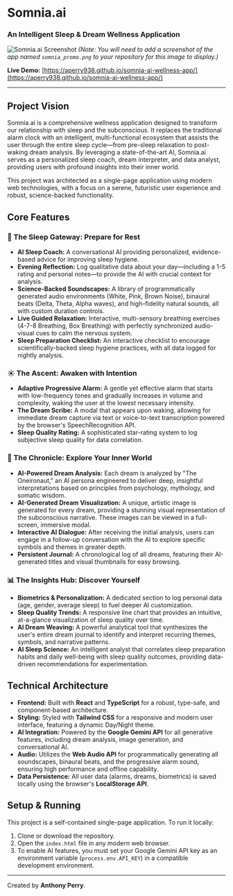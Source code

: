 # Somnia.ai

### An Intelligent Sleep & Dream Wellness Application

![Somnia.ai Screenshot](https://raw.githubusercontent.com/aperry938/somnia-ai-wellness-app/main/somnia_promo.png) 
*(Note: You will need to add a screenshot of the app named `somnia_promo.png` to your repository for this image to display.)*

**Live Demo:** [https://aperry938.github.io/somnia-ai-wellness-app/](https://aperry938.github.io/somnia-ai-wellness-app/)

---

## Project Vision

Somnia.ai is a comprehensive wellness application designed to transform our relationship with sleep and the subconscious. It replaces the traditional alarm clock with an intelligent, multi-functional ecosystem that assists the user through the entire sleep cycle—from pre-sleep relaxation to post-waking dream analysis. By leveraging a state-of-the-art AI, Somnia.ai serves as a personalized sleep coach, dream interpreter, and data analyst, providing users with profound insights into their inner world.

This project was architected as a single-page application using modern web technologies, with a focus on a serene, futuristic user experience and robust, science-backed functionality.

## Core Features

### 🌙 The Sleep Gateway: Prepare for Rest
- **AI Sleep Coach:** A conversational AI providing personalized, evidence-based advice for improving sleep hygiene.
- **Evening Reflection:** Log qualitative data about your day—including a 1-5 rating and personal notes—to provide the AI with crucial context for analysis.
- **Science-Backed Soundscapes:** A library of programmatically generated audio environments (White, Pink, Brown Noise), binaural beats (Delta, Theta, Alpha waves), and high-fidelity natural sounds, all with custom duration controls.
- **Live Guided Relaxation:** Interactive, multi-sensory breathing exercises (4-7-8 Breathing, Box Breathing) with perfectly synchronized audio-visual cues to calm the nervous system.
- **Sleep Preparation Checklist:** An interactive checklist to encourage scientifically-backed sleep hygiene practices, with all data logged for nightly analysis.

### ☀️ The Ascent: Awaken with Intention
- **Adaptive Progressive Alarm:** A gentle yet effective alarm that starts with low-frequency tones and gradually increases in volume and complexity, waking the user at the lowest necessary intensity.
- **The Dream Scribe:** A modal that appears upon waking, allowing for immediate dream capture via text or voice-to-text transcription powered by the browser's SpeechRecognition API.
- **Sleep Quality Rating:** A sophisticated star-rating system to log subjective sleep quality for data correlation.

### 🔮 The Chronicle: Explore Your Inner World
- **AI-Powered Dream Analysis:** Each dream is analyzed by "The Oneironaut," an AI persona engineered to deliver deep, insightful interpretations based on principles from psychology, mythology, and somatic wisdom.
- **AI-Generated Dream Visualization:** A unique, artistic image is generated for every dream, providing a stunning visual representation of the subconscious narrative. These images can be viewed in a full-screen, immersive modal.
- **Interactive AI Dialogue:** After receiving the initial analysis, users can engage in a follow-up conversation with the AI to explore specific symbols and themes in greater depth.
- **Persistent Journal:** A chronological log of all dreams, featuring their AI-generated titles and visual thumbnails for easy browsing.

### 📊 The Insights Hub: Discover Yourself
- **Biometrics & Personalization:** A dedicated section to log personal data (age, gender, average sleep) to fuel deeper AI customization.
- **Sleep Quality Trends:** A responsive line chart that provides an intuitive, at-a-glance visualization of sleep quality over time.
- **AI Dream Weaving:** A powerful analytical tool that synthesizes the user's entire dream journal to identify and interpret recurring themes, symbols, and narrative patterns.
- **AI Sleep Science:** An intelligent analyst that correlates sleep preparation habits and daily well-being with sleep quality outcomes, providing data-driven recommendations for experimentation.

## Technical Architecture
- **Frontend:** Built with **React** and **TypeScript** for a robust, type-safe, and component-based architecture.
- **Styling:** Styled with **Tailwind CSS** for a responsive and modern user interface, featuring a dynamic Day/Night theme.
- **AI Integration:** Powered by the **Google Gemini API** for all generative features, including dream analysis, image generation, and conversational AI.
- **Audio:** Utilizes the **Web Audio API** for programmatically generating all soundscapes, binaural beats, and the progressive alarm sound, ensuring high performance and offline capability.
- **Data Persistence:** All user data (alarms, dreams, biometrics) is saved locally using the browser's **LocalStorage API**.

## Setup & Running
This project is a self-contained single-page application. To run it locally:
1.  Clone or download the repository.
2.  Open the `index.html` file in any modern web browser.
3.  To enable AI features, you must set your Google Gemini API key as an environment variable (`process.env.API_KEY`) in a compatible development environment.

---

Created by **Anthony Perry**.